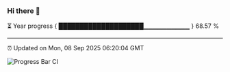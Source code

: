### Hi there 👋

⏳ Year progress { ████████████████████▁▁▁▁▁▁▁▁▁▁ } 68.57 %

---

⏰ Updated on Mon, 08 Sep 2025 06:20:04 GMT

![Progress Bar CI](https://github.com/code-lakshay/GitHub-Actions-Demo/workflows/Progress%20Bar%20CI/badge.svg)

